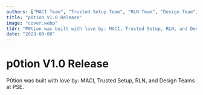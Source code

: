 ```yaml
---
authors: ["MACI Team", "Trusted Setup Team", "RLN Team", "Design Team"]
title: "p0tion V1.0 Release"
image: "cover.webp"
tldr: "P0tion was built with love by: MACI, Trusted Setup, RLN, and Design Teams at PSE."
date: "2023-08-08"
---
```


# p0tion V1.0 Release

P0tion was built with love by: MACI, Trusted Setup, RLN, and Design Teams at PSE.
